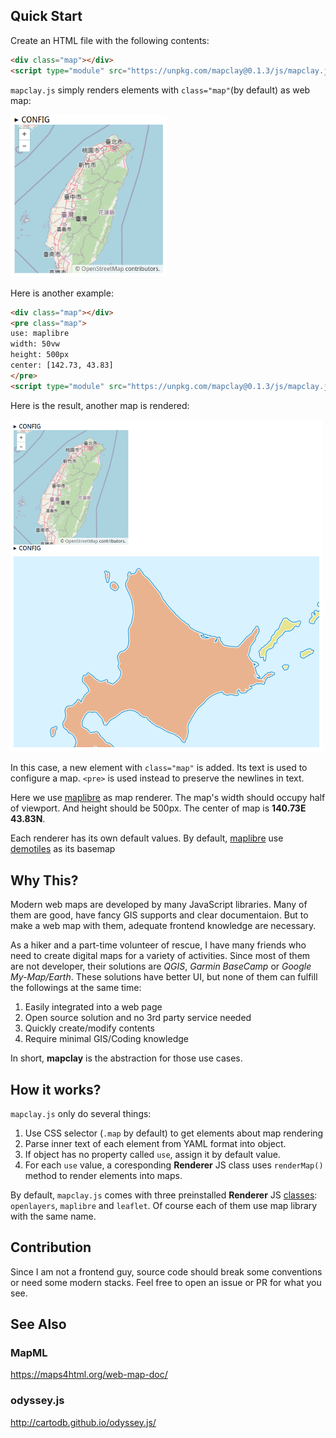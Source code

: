 ## Quick Start

Create an HTML file with the following contents:

```html
<div class="map"></div>
<script type="module" src="https://unpkg.com/mapclay@0.1.3/js/mapclay.js"></script>
```

`mapclay.js` simply renders elements with `class="map"`(by default) as web map:

<img width="250px" src="resources/example_1.png">

Here is another example:

```html
<div class="map"></div>
<pre class="map">
use: maplibre
width: 50vw
height: 500px
center: [142.73, 43.83]
</pre>
<script type="module" src="https://unpkg.com/mapclay@0.1.3/js/mapclay.js"></script>
```

Here is the result, another map is rendered:

<img width="500px" src="resources/example_2.png">

In this case, a new element with `class="map"` is added. Its text is used to configure a map.
`<pre>` is used instead to preserve the newlines in text.

Here we use [maplibre][] as map renderer. The map's width should occupy half of viewport.
And height should be 500px. The center of map is **140.73E 43.83N**.

Each renderer has its own default values.
By default, [maplibre][] use [demotiles][] as its basemap


## Why This?

Modern web maps are developed by many JavaScript libraries.
Many of them are good, have fancy GIS supports and clear documentaion.
But to make a web map with them, adequate frontend knowledge are necessary.

As a hiker and a part-time volunteer of rescue, I have many friends who need to 
create digital maps for a variety of activities. Since most of them are not 
developer, their solutions are *QGIS*, *Garmin BaseCamp* or *Google My-Map/Earth*.
These solutions have better UI, but none of them can fulfill the followings 
at the same time:

1. Easily integrated into a web page
1. Open source solution and no 3rd party service needed
1. Quickly create/modify contents
1. Require minimal GIS/Coding knowledge

In short, **mapclay** is the abstraction for those use cases.

## How it works?

`mapclay.js` only do several things:

1. Use CSS selector (`.map` by default) to get elements about map rendering
1. Parse inner text of each element from YAML format into object. 
1. If object has no property called `use`, assign it by default value.
1. For each `use` value, a coresponding **Renderer** JS class uses 
   `renderMap()` method to render elements into maps.

By default, `mapclay.js` comes with three preinstalled **Renderer** JS [classes][]: 
`openlayers`, `maplibre` and `leaflet`.
Of course each of them use map library with the same name.


## Contribution

Since I am not a frontend guy, source code should break some conventions or
need some modern stacks. Feel free to open an issue or PR for what you see.

## See Also

### MapML
https://maps4html.org/web-map-doc/

### odyssey.js
http://cartodb.github.io/odyssey.js/

[maplibre]: https://maplibre.org/projects/maplibre-gl-js/
[demotiles]: https://github.com/maplibre/demotiles/
[classes]: https://github.com/typebrook/mapclay.js/tree/master/js/
